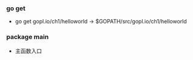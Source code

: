 ### go get
- go get gopl.io/ch1/helloworld -> $GOPATH/src/gopl.io/ch1/helloworld
### package main
- 主函数入口